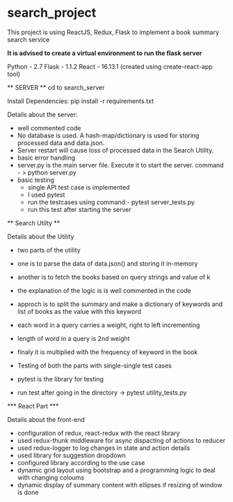 # search_project
This project is using ReactJS, Redux, Flask to implement a book summary search service

****It is advised to create a virtual environment to run the flask server****

Python - 2.7
Flask - 1.1.2
React - 16.13.1 (created using create-react-app tool)

** SERVER **
 cd to search_server
 
 Install Dependencies:
    pip install -r requirements.txt
    
Details about the server:
  - well commented code
  - No database is used. A hash-map/dictionary is used for storing processed data and data.json.
  - Server restart will cause loss of processed data in the Search Utility.
  - basic error handling
  - server.py is the main server file. Execute it to start the server. command - > python server.py
  - basic testing
    - single API test case is implemented
    - I used pytest
    - run the testcases using command:- pytest server_tests.py
    - run this test after starting the server
    
    
 ** Search Utilty **
 
 Details about the Utility
 - two parts of the utility
 - one is to parse the data of data.json() and storing it in-memory
 - another is to fetch the books based on query strings and value of k
  - the explanation of the logic is is well commented in the code
  - approch is to split the summary and make a dictionary of keywords and list of books as the value with this keyword
  - each word in a query carries a weight, right to left incrementing
  - length of word in a query is 2nd weight
  - finaly it is multiplied with the frequency of keyword in the book
  
  - Testing of both the parts with single-single test cases
  - pytest is the library for testing
  - run test after going in the directory -> pytest utility_tests.py
  
  
  
*** React Part ***

Details about the front-end
 - configuration of redux, react-redux with the react library
 - used redux-thunk middleware for async dispacting of actions to reducer
 - used redux-logger to log changes in state and action details
 - used library for suggestion dropdown
 - configured library according to the use case
 - dynamic grid layout using bootstrap and a programming logic to deal with changing coloums
 - dynamic display of summary content with ellipses if resizing of window is done
